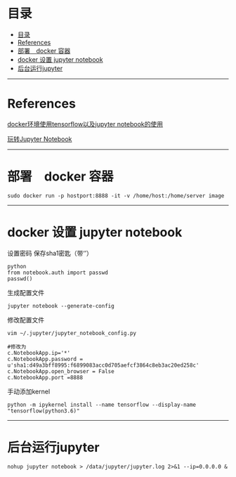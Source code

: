 # 目录

- [目录](#%e7%9b%ae%e5%bd%95)
- [References](#references)
- [部署　docker 容器](#%e9%83%a8%e7%bd%b2-docker-%e5%ae%b9%e5%99%a8)
- [docker 设置 jupyter notebook](#docker-%e8%ae%be%e7%bd%ae-jupyter-notebook)
- [后台运行jupyter](#%e5%90%8e%e5%8f%b0%e8%bf%90%e8%a1%8cjupyter)

---

# References

[docker环境使用tensorflow以及jupyter notebook的使用](https://blog.csdn.net/qq_16949707/article/details/64497701)

[玩转Jupyter Notebook](https://cloud.tencent.com/developer/article/1147487)

---

# 部署　docker 容器

```shell
sudo docker run -p hostport:8888 -it -v /home/host:/home/server image
```

---

# docker 设置 jupyter notebook

设置密码 保存sha1密匙（带‘’）  

```shell
python  
from notebook.auth import passwd  
passwd()
```

生成配置文件  

```shell
jupyter notebook --generate-config
```

修改配置文件  

```shell
vim ~/.jupyter/jupyter_notebook_config.py

#修改为  
c.NotebookApp.ip='*'  
c.NotebookApp.password = u'sha1:d49a3bff8995:f6899083acc0d705aefcf3864c8eb3ac20ed258c'  
c.NotebookApp.open_browser = False  
c.NotebookApp.port =8888  
```

手动添加kernel  

```shell
python -m ipykernel install --name tensorflow --display-name "tensorflow(python3.6)"
```

---

# 后台运行jupyter  

```shell
nohup jupyter notebook > /data/jupyter/jupyter.log 2>&1 --ip=0.0.0.0 &
```
